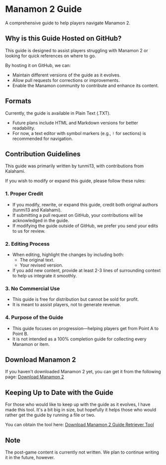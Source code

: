 # Manamon 2 Guide  
A comprehensive guide to help players navigate Manamon 2.  

## Why is this Guide Hosted on GitHub?  
This guide is designed to assist players struggling with Manamon 2 or looking for quick references on where to go.  

By hosting it on GitHub, we can:  
- Maintain different versions of the guide as it evolves.  
- Allow pull requests for corrections or improvements.  
- Enable the Manamon community to contribute and enhance its content.  

## Formats  
Currently, the guide is available in Plain Text (.TXT).  
- Future plans include HTML and Markdown versions for better readability.  
- For now, a text editor with symbol markers (e.g., `!` for sections) is recommended for navigation.  

## Contribution Guidelines  
This guide was primarily written by tunmi13, with contributions from Kalahami.  

If you wish to modify or expand this guide, please follow these rules:  

### 1. Proper Credit  
- If you modify, rewrite, or expand this guide, credit both original authors (tunmi13 and Kalahami).  
- If submitting a pull request on GitHub, your contributions will be acknowledged in the guide.  
- If modifying the guide outside of GitHub, we prefer you send your edits to us for review.  

### 2. Editing Process  
- When editing, highlight the changes by including both:  
  - The original text.  
  - Your revised version.  
- If you add new content, provide at least 2-3 lines of surrounding context to help us integrate it smoothly.  

### 3. No Commercial Use  
- This guide is free for distribution but cannot be sold for profit.  
- It is meant to assist players, not to generate revenue.  

### 4. Purpose of the Guide  
- This guide focuses on progression—helping players get from Point A to Point B.  
- It is not intended as a 100% completion guide for collecting every Manamon or item.  

## Download Manamon 2  
If you haven't downloaded Manamon 2 yet, you can get it from the following page:
[Download Manamon 2](https://www.vgstorm.com/manamon2.php)


## Keeping Up to Date with the Guide
For those who would like to keep up with the guide as it evolves, I have made this tool. It's a bit big in size, but hopefully it helps those who would rather get the guide by running a file or two.

You can obtain the tool here:
[Download Manamon 2 Guide Retriever Tool](https://tunmi13.com/projects/manamon2guide.zip)

## Note
The post-game content is currently not written. We plan to continue writing it in the future, however.
